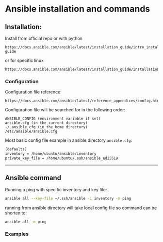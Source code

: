 # Ansible installation and commands

## Installation:

Install from official repo or with python

```
https://docs.ansible.com/ansible/latest/installation_guide/intro_installation.html#installation-guide
```  
or for specific linux  
```
https://docs.ansible.com/ansible/latest/installation_guide/installation_distros.html
```

### Configuration  

Configuration file reference:
```
https://docs.ansible.com/ansible/latest/reference_appendices/config.html
```

Configuration file will be searched for in the following order:  
```
ANSIBLE_CONFIG (environment variable if set)
ansible.cfg (in the current directory)
~/.ansible.cfg (in the home directory)
/etc/ansible/ansible.cfg
```  


Most basic config file example in ansible directory `ansible.cfg`:

```sh
[defaults]
inventory = /home/ubuntu/ansible/inventory
private_key_file = /home/ubuntu/.ssh/ansible_ed25519
```
------

## Ansible command  

Running a ping with specific inventory and key file:
```sh
ansible all --key-file ~/.ssh/ansible -i inventory -m ping
```  
running from ansible directory will take local config file so command can be shorten to:
```sh
ansible all -m ping 
```

### Examples

